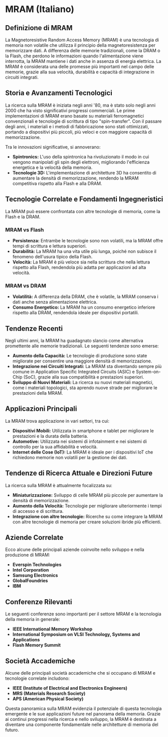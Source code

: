 # MRAM (Italiano)

## Definizione di MRAM

La Magnetoresistive Random Access Memory (MRAM) è una tecnologia di memoria non volatile che utilizza il principio della magnetoresistenza per memorizzare dati. A differenza delle memorie tradizionali, come la DRAM o la Flash, che perdono le informazioni quando l'alimentazione viene interrotta, la MRAM mantiene i dati anche in assenza di energia elettrica. La MRAM è considerata una delle promesse più importanti nel campo delle memorie, grazie alla sua velocità, durabilità e capacità di integrazione in circuiti integrati.

## Storia e Avanzamenti Tecnologici

La ricerca sulla MRAM è iniziata negli anni '80, ma è stato solo negli anni 2000 che ha visto significativi progressi commerciali. Le prime implementazioni di MRAM erano basate su materiali ferromagnetici convenzionali e tecnologie di scrittura di tipo "spin-transfer". Con il passare degli anni, i materiali e i metodi di fabbricazione sono stati ottimizzati, portando a dispositivi più piccoli, più veloci e con maggiore capacità di memorizzazione.

Tra le innovazioni significative, si annoverano:

- **Spintronics:** L'uso della spintronica ha rivoluzionato il modo in cui vengono manipolati gli spin degli elettroni, migliorando l'efficienza energetica e la velocità della memoria.
- **Tecnologie 3D:** L'implementazione di architetture 3D ha consentito di aumentare la densità di memorizzazione, rendendo la MRAM competitiva rispetto alla Flash e alla DRAM.

## Tecnologie Correlate e Fondamenti Ingegneristici

La MRAM può essere confrontata con altre tecnologie di memoria, come la Flash e la DRAM. 

### MRAM vs Flash

- **Persistenza:** Entrambe le tecnologie sono non volatili, ma la MRAM offre tempi di scrittura e lettura superiori.
- **Durabilità:** La MRAM ha una vita utile più lunga, poiché non subisce il fenomeno dell'usura tipico della Flash.
- **Velocità:** La MRAM è più veloce sia nella scrittura che nella lettura rispetto alla Flash, rendendola più adatta per applicazioni ad alta velocità.

### MRAM vs DRAM

- **Volatilità:** A differenza della DRAM, che è volatile, la MRAM conserva i dati anche senza alimentazione elettrica.
- **Consumo Energetico:** La MRAM ha un consumo energetico inferiore rispetto alla DRAM, rendendola ideale per dispositivi portatili.

## Tendenze Recenti

Negli ultimi anni, la MRAM ha guadagnato slancio come alternativa promettente alle memorie tradizionali. Le seguenti tendenze sono emerse:

- **Aumento della Capacità:** Le tecnologie di produzione sono state migliorate per consentire una maggiore densità di memorizzazione.
- **Integrazione nei Circuiti Integrati:** La MRAM sta diventando sempre più comune in Application Specific Integrated Circuits (ASIC) e System-on-Chip (SoC), grazie alla sua compatibilità e prestazioni superiori.
- **Sviluppo di Nuovi Materiali:** La ricerca su nuovi materiali magnetici, come i materiali topologici, sta aprendo nuove strade per migliorare le prestazioni della MRAM.

## Applicazioni Principali

La MRAM trova applicazione in vari settori, tra cui:

- **Dispositivi Mobili:** Utilizzata in smartphone e tablet per migliorare le prestazioni e la durata della batteria.
- **Automotive:** Utilizzata nei sistemi di infotainment e nei sistemi di controllo per la sua affidabilità e velocità.
- **Internet delle Cose (IoT):** La MRAM è ideale per i dispositivi IoT che richiedono memorie non volatili per la gestione dei dati.

## Tendenze di Ricerca Attuale e Direzioni Future

La ricerca sulla MRAM è attualmente focalizzata su:

- **Miniaturizzazione:** Sviluppo di celle MRAM più piccole per aumentare la densità di memorizzazione.
- **Aumento della Velocità:** Tecnologie per migliorare ulteriormente i tempi di accesso e di scrittura.
- **Integrazione con altre tecnologie:** Ricerche su come integrare la MRAM con altre tecnologie di memoria per creare soluzioni ibride più efficienti.

## Aziende Correlate

Ecco alcune delle principali aziende coinvolte nello sviluppo e nella produzione di MRAM:

- **Everspin Technologies**
- **Intel Corporation**
- **Samsung Electronics**
- **GlobalFoundries**
- **IBM**

## Conferenze Rilevanti

Le seguenti conferenze sono importanti per il settore MRAM e la tecnologia della memoria in generale:

- **IEEE International Memory Workshop**
- **International Symposium on VLSI Technology, Systems and Applications**
- **Flash Memory Summit**

## Società Accademiche

Alcune delle principali società accademiche che si occupano di MRAM e tecnologie correlate includono:

- **IEEE (Institute of Electrical and Electronics Engineers)**
- **MRS (Materials Research Society)**
- **APS (American Physical Society)**

Questa panoramica sulla MRAM evidenzia il potenziale di questa tecnologia emergente e le sue applicazioni future nel panorama della memoria. Grazie ai continui progressi nella ricerca e nello sviluppo, la MRAM è destinata a diventare una componente fondamentale nelle architetture di memoria del futuro.